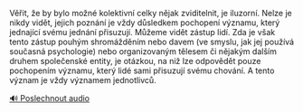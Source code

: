 
Věřit, že by bylo možné kolektivní celky nějak zviditelnit, je iluzorní. Nelze je nikdy vidět, jejich poznání je vždy důsledkem pochopení významu, který jednající svému jednání přisuzují. Můžeme vidět zástup lidí. Zda je však tento zástup pouhým shromážděním nebo davem (ve smyslu, jak jej používá současná psychologie) nebo organizovaným tělesem či nějakým dalším druhem společenské entity, je otázkou, na niž lze odpovědět pouze pochopením významu, který lidé sami přisuzují svému chování. A tento význam je vždy významem jednotlivců.

[🔊 Poslechnout audio](/data/7-paragraphs/audio/chapter_18/para_001-Vit-e-by-bylo-mon-kolektivn-celky-njak-zvi.mp3)
